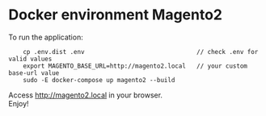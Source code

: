 Docker environment Magento2
===

To run the application:

```
    cp .env.dist .env                               // check .env for valid values
    export MAGENTO_BASE_URL=http://magento2.local   // your custom base-url value
    sudo -E docker-compose up magento2 --build
```

Access http://magento2.local in your browser.  
Enjoy!